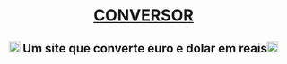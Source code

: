 <h1 align="center"><a href="https://meuconversor.netlify.app/">CONVERSOR</a></h1>

<h2 align=center><picture><img height=20 width=20 src="https://media.tenor.com/dmgQvt4zSrUAAAAi/dollar-money.gif"/></picture> Um site que converte euro e dolar em reais<picture><img height=20 width=20 src="https://media.tenor.com/dmgQvt4zSrUAAAAi/dollar-money.gif"/></picture></h2>
